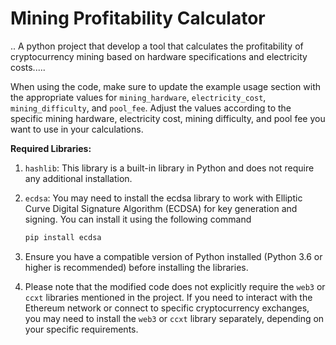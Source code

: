 # Mining Profitability Calculator
..
A python project that develop a tool that calculates the profitability of cryptocurrency mining based on hardware specifications and electricity costs.....


When using the code, make sure to update the example usage section with the appropriate values for ```mining_hardware```, ```electricity_cost```, ```mining_difficulty```, and ```pool_fee```. Adjust the values according to the specific mining hardware, electricity cost, mining difficulty, and pool fee you want to use in your calculations.


__Required Libraries:__

1. ```hashlib```: This library is a built-in library in Python and does not require any additional installation.
2. ```ecdsa```: You may need to install the ecdsa library to work with Elliptic Curve Digital Signature Algorithm (ECDSA) for key generation and signing. You can install it using the following command
   
   ```bash
   pip install ecdsa
   ```
4. Ensure you have a compatible version of Python installed (Python 3.6 or higher is recommended) before installing the libraries.
5. Please note that the modified code does not explicitly require the ```web3``` or ```ccxt``` libraries mentioned in the project. If you need to interact with the Ethereum network or connect to specific cryptocurrency exchanges, you may need to install the ```web3``` or ```ccxt``` library separately, depending on your specific requirements.
